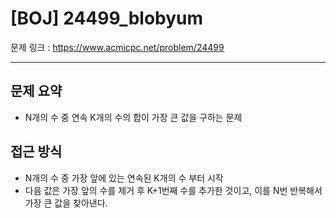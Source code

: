 # [BOJ] 24499_blobyum

문제 링크 : https://www.acmicpc.net/problem/24499

--------------------
## 문제 요약
  - N개의 수 중 연속 K개의 수의 합이 가장 큰 값을 구하는 문제

## 접근 방식
  - N개의 수 중 가장 앞에 있는 연속된 K개의 수 부터 시작
  - 다음 값은 가장 앞의 수를 제거 후 K+1번째 수를 추가한 것이고, 이를 N번 반복해서 가장 큰 값을 찾아낸다.
